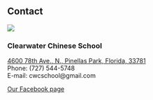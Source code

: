<h2>Contact</h2>
<img src="assets/images/logo.png" />

<h3>Clearwater Chinese School</h3>
<div>
<a href="https://maps.google.com/maps?f=q&amp;source=s_q&amp;hl=en&amp;geocode=&amp;q=4600+78th+Ave.,+N.,+Pinellas+Park,+Florida,+33781&amp;aq=&amp;sll=27.698638,-83.804601&amp;sspn=7.562918,8.898926&amp;vpsrc=0&amp;ie=UTF8&amp;hq=&amp;hnear=4600+78th+Ave+N,+Pinellas+Park,+Florida+33781&amp;ll=27.842017,-82.696238&amp;spn=0.008481,0.008733&amp;t=m&amp;z=16">
4600 78th Ave., N., Pinellas Park, Florida, 33781</a>
</div>
Phone: (727) 544-5748<br>
E-mail: cwcschool@gmail.com</p>
<p><a href="https://www.facebook.com/pages/Clearwater-Chinese-School/73324691057">Our Facebook page</a></p>
